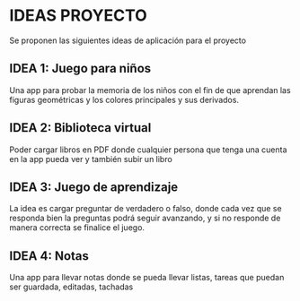 # IDEAS PROYECTO
Se proponen las siguientes ideas de aplicación para el proyecto
## IDEA 1: Juego para niños
   Una app para probar la memoria de los niños con el fin de que aprendan las figuras geométricas y los colores principales y sus derivados.
## IDEA 2: Biblioteca virtual
  Poder cargar libros en PDF donde cualquier persona que tenga una cuenta en la app pueda ver y también subir un libro
## IDEA 3: Juego de aprendizaje
  La idea es cargar preguntar de verdadero o falso, donde cada vez que se responda bien la preguntas podrá seguir avanzando, y si no responde de manera correcta se finalice   el juego.
## IDEA 4: Notas
   Una app para llevar notas donde se pueda llevar listas, tareas que puedan ser guardada, editadas, tachadas  




